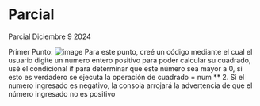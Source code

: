 # Parcial
Parcial Diciembre 9 2024

Primer Punto: 
![image](https://github.com/user-attachments/assets/75af7738-ba7f-4b57-9c19-2b29b9693b12)
Para este punto, creé un código mediante el cual el usuario digite un numero entero positivo para poder calcular su cuadrado, usé el condicional if para determinar que este número sea mayor a 0, si esto es verdadero se ejecuta la operación de cuadrado = num ** 2. Si el numero ingresado es negativo, la consola arrojará la advertencia de que el número ingresado no es positivo
